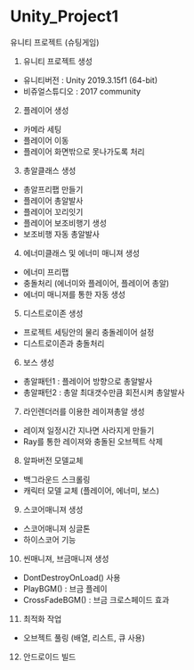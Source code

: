 # Unity_Project1
유니티 프로젝트 (슈팅게임)
1. 유니티 프로젝트 생성
- 유니티버전 : Unity 2019.3.15f1 (64-bit)
- 비쥬얼스튜디오 : 2017 community
2. 플레이어 생성
- 카메라 세팅
- 플레이어 이동
- 플레이어 화면밖으로 못나가도록 처리
3. 총알클래스 생성
- 총알프리팹 만들기
- 플레이어 총알발사
- 플레이어 꼬리잇기
- 플레이어 보조비행기 생성
- 보조비행 자동 총알발사
 4. 에너미클래스 및 에너미 매니져 생성
- 에너미 프리팹
- 충돌처리 (에너미와 플레이어, 플레이어 총알)
- 에너미 매니져를 통한 자동 생성
5. 디스트로이존 생성
- 프로젝트 세팅안의 물리 충돌레이어 설정
- 디스트로이존과 충돌처리
6. 보스 생성
- 총알패턴1 : 플레이어 방향으로 총알발사
- 총알패턴2 : 총알 최대갯수만큼 회전시켜 총알발사
7. 라인렌더러를 이용한 레이져총알 생성
- 레이져 일정시간 지나면 사라지게 만들기
- Ray를 통한 레이져와 충돌된 오브젝트 삭제
8. 알파버전 모델교체
- 백그라운드 스크롤링
- 캐릭터 모델 교체 (플레이어, 에너미, 보스)
9. 스코어매니져 생성
- 스코어매니져 싱글톤
- 하이스코어 기능
10. 씬매니져, 브금매니져 생성
- DontDestroyOnLoad() 사용
- PlayBGM()  : 브금 플레이
- CrossFadeBGM() : 브금 크로스페이드 효과
11. 최적화 작업
- 오브젝트 풀링 (배열, 리스트, 큐 사용)
12. 안드로이드 빌드

